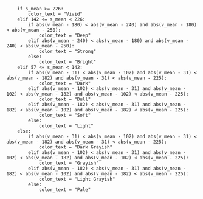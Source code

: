         if s_mean >= 226:
            color_text = "Vivid"
        elif 142 <= s_mean < 226:
            if abs(v_mean - 180) < abs(v_mean - 240) and abs(v_mean - 180) < abs(v_mean - 250):
                color_text = "Deep"
            elif abs(v_mean - 240) < abs(v_mean - 180) and abs(v_mean - 240) < abs(v_mean - 250):
                color_text = "Strong"
            else:
                color_text = "Bright"
        elif 57 <= s_mean < 142:
            if abs(v_mean - 31) < abs(v_mean - 102) and abs(v_mean - 31) < abs(v_mean - 182) and abs(v_mean - 31) < abs(v_mean - 225):
                color_text = "Dark"
            elif abs(v_mean - 102) < abs(v_mean - 31) and abs(v_mean - 102) < abs(v_mean - 182) and abs(v_mean - 102) < abs(v_mean - 225):
                color_text = "Dull"
            elif abs(v_mean - 182) < abs(v_mean - 31) and abs(v_mean - 182) < abs(v_mean - 102) and abs(v_mean - 182) < abs(v_mean - 225):
                color_text = "Soft"
            else:
                color_text = "Light"
        else:
            if abs(v_mean - 31) < abs(v_mean - 102) and abs(v_mean - 31) < abs(v_mean - 182) and abs(v_mean - 31) < abs(v_mean - 225):
                color_text = "Dark Grayish"
            elif abs(v_mean - 102) < abs(v_mean - 31) and abs(v_mean - 102) < abs(v_mean - 182) and abs(v_mean - 102) < abs(v_mean - 225):
                color_text = "Grayish"
            elif abs(v_mean - 182) < abs(v_mean - 31) and abs(v_mean - 182) < abs(v_mean - 102) and abs(v_mean - 182) < abs(v_mean - 225):
                color_text = "Light Grayish"
            else:
                color_text = "Pale"